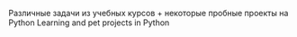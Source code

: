Различные задачи из учебных курсов + некоторые пробные проекты на Python
Learning and pet projects in Python
